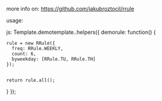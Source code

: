 more info on: https://github.com/jakubroztocil/rrule

usage:

js:
Template.demotemplate..helpers({
  demorule: function() {

    rule = new RRule({
      freq: RRule.WEEKLY,
      count: 6,
      byweekday: [RRule.TU, RRule.TH]
    });


    return rule.all();
  }
});
